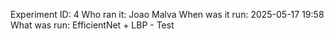 Experiment ID: 4
Who ran it: Joao Malva
When was it run: 2025-05-17 19:58
What was run: EfficientNet + LBP - Test
